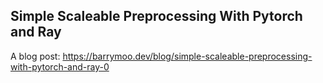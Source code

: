 Simple Scaleable Preprocessing With Pytorch and Ray
---

A blog post: https://barrymoo.dev/blog/simple-scaleable-preprocessing-with-pytorch-and-ray-0
